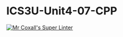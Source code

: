 # ICS3U-Unit4-07-CPP

[![Mr Coxall's Super Linter](https://github.com/CristianoSellitto/ICS3U-Unit4-07-CPP/workflows/Mr%20Coxall's%20Super%20Linter/badge.svg)](https://github.com/CristianoSellitto/ICS3U-Unit4-07-CPP/actions/)

